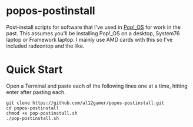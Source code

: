 # popos-postinstall
Post-install scripts for software that I've used in [Pop!_OS](https://pop.system76.com/) for work in the past.
This assumes you'll be installing Pop!_OS on a desktop, System76 laptop or Framework laptop. I mainly use AMD cards with this so I've included radeontop and the like.

# Quick Start
Open a Terminal and paste each of the following lines one at a time, hitting enter after pasting each.
```
git clone https://github.com/al12gamer/popos-postinstall.git
cd popos-postinstall
chmod +x pop-postinstall.sh
./pop-postinstall.sh
```
